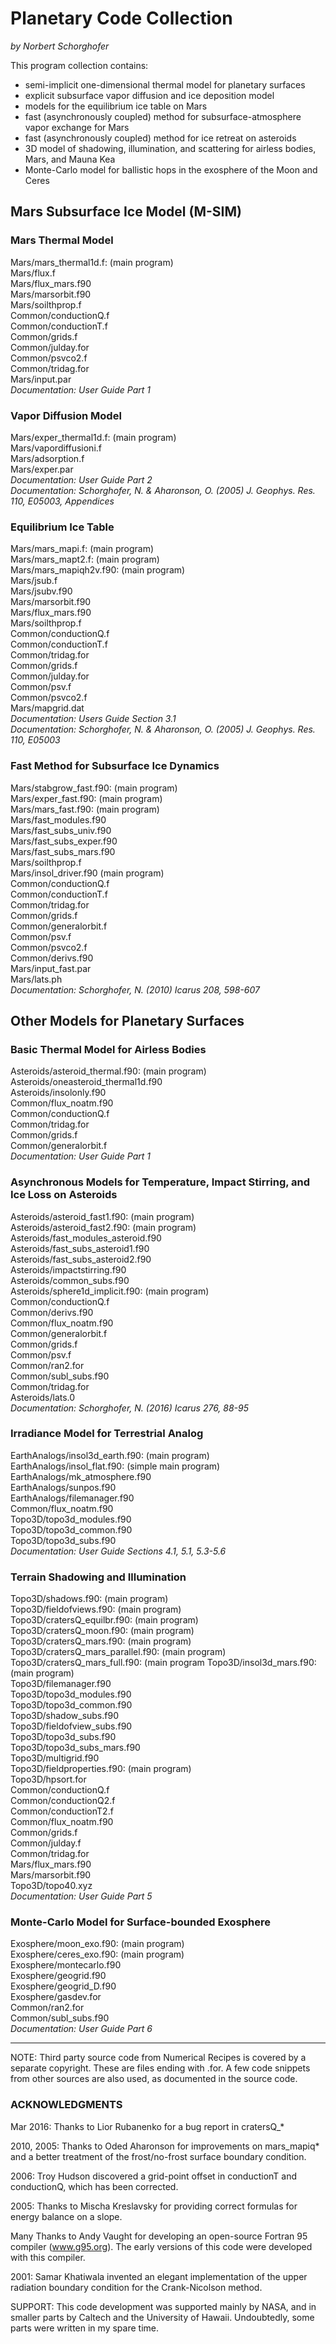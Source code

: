 Planetary Code Collection
=========================

*by Norbert Schorghofer*


This program collection contains:

* semi-implicit one-dimensional thermal model for planetary surfaces
* explicit subsurface vapor diffusion and ice deposition model
* models for the equilibrium ice table on Mars
* fast (asynchronously coupled) method for subsurface-atmosphere vapor exchange for Mars
* fast (asynchronously coupled) method for ice retreat on asteroids
* 3D model of shadowing, illumination, and scattering for airless bodies, Mars, and Mauna Kea
* Monte-Carlo model for ballistic hops in the exosphere of the Moon and Ceres



Mars Subsurface Ice Model (M-SIM)
---------------------------------

### Mars Thermal Model

Mars/mars_thermal1d.f: (main program)  
Mars/flux.f  
Mars/flux_mars.f90  
Mars/marsorbit.f90  
Mars/soilthprop.f  
Common/conductionQ.f  
Common/conductionT.f  
Common/grids.f  
Common/julday.for  
Common/psvco2.f  
Common/tridag.for  
Mars/input.par  
*Documentation: User Guide Part 1*  


### Vapor Diffusion Model

Mars/exper_thermal1d.f: (main program)  
Mars/vapordiffusioni.f  
Mars/adsorption.f  
Mars/exper.par  
*Documentation: User Guide Part 2  
Documentation: Schorghofer, N. & Aharonson, O. (2005) J. Geophys. Res. 110, E05003, Appendices*  


### Equilibrium Ice Table

Mars/mars_mapi.f: (main program)  
Mars/mars_mapt2.f: (main program)  
Mars/mars_mapiqh2v.f90: (main program)  
Mars/jsub.f  
Mars/jsubv.f90  
Mars/marsorbit.f90  
Mars/flux_mars.f90  
Mars/soilthprop.f  
Common/conductionQ.f  
Common/conductionT.f  
Common/tridag.for  
Common/grids.f  
Common/julday.for  
Common/psv.f  
Common/psvco2.f  
Mars/mapgrid.dat  
*Documentation: Users Guide Section 3.1  
Documentation: Schorghofer, N. & Aharonson, O. (2005) J. Geophys. Res. 110, E05003*  


### Fast Method for Subsurface Ice Dynamics

Mars/stabgrow_fast.f90: (main program)  
Mars/exper_fast.f90: (main program)  
Mars/mars_fast.f90: (main program)  
Mars/fast_modules.f90  
Mars/fast_subs_univ.f90  
Mars/fast_subs_exper.f90  
Mars/fast_subs_mars.f90  
Mars/soilthprop.f  
Mars/insol_driver.f90 (main program)  
Common/conductionQ.f  
Common/conductionT.f  
Common/tridag.for  
Common/grids.f  
Common/generalorbit.f  
Common/psv.f  
Common/psvco2.f  
Common/derivs.f90  
Mars/input_fast.par  
Mars/lats.ph  
*Documentation: Schorghofer, N. (2010) Icarus 208, 598-607*  


Other Models for Planetary Surfaces
-----------------------------------

### Basic Thermal Model for Airless Bodies

Asteroids/asteroid_thermal.f90: (main program)  
Asteroids/oneasteroid_thermal1d.f90  
Asteroids/insolonly.f90   
Common/flux_noatm.f90  
Common/conductionQ.f  
Common/tridag.for  
Common/grids.f  
Common/generalorbit.f  
*Documentation: User Guide Part 1*


### Asynchronous Models for Temperature, Impact Stirring, and Ice Loss on Asteroids

Asteroids/asteroid_fast1.f90: (main program)  
Asteroids/asteroid_fast2.f90: (main program)  
Asteroids/fast_modules_asteroid.f90  
Asteroids/fast_subs_asteroid1.f90  
Asteroids/fast_subs_asteroid2.f90  
Asteroids/impactstirring.f90  
Asteroids/common_subs.f90  
Asteroids/sphere1d_implicit.f90: (main program)  
Common/conductionQ.f  
Common/derivs.f90  
Common/flux_noatm.f90  
Common/generalorbit.f  
Common/grids.f  
Common/psv.f  
Common/ran2.for  
Common/subl_subs.f90  
Common/tridag.for  
Asteroids/lats.0  
*Documentation: Schorghofer, N. (2016) Icarus 276, 88-95*  


### Irradiance Model for Terrestrial Analog

EarthAnalogs/insol3d_earth.f90: (main program)  
EarthAnalogs/insol_flat.f90: (simple main program)  
EarthAnalogs/mk_atmosphere.f90  
EarthAnalogs/sunpos.f90  
EarthAnalogs/filemanager.f90  
Common/flux_noatm.f90  
Topo3D/topo3d_modules.f90  
Topo3D/topo3d_common.f90  
Topo3D/topo3d_subs.f90  
*Documentation: User Guide Sections 4.1, 5.1, 5.3-5.6*


### Terrain Shadowing and Illumination

Topo3D/shadows.f90: (main program)  
Topo3D/fieldofviews.f90: (main program)  
Topo3D/cratersQ_equilbr.f90: (main program)  
Topo3D/cratersQ_moon.f90: (main program)  
Topo3D/cratersQ_mars.f90: (main program)
Topo3D/cratersQ_mars_parallel.f90: (main program)  
Topo3D/cratersQ_mars_full.f90: (main program
Topo3D/insol3d_mars.f90: (main program)  
Topo3D/filemanager.f90  
Topo3D/topo3d_modules.f90  
Topo3D/topo3d_common.f90  
Topo3D/shadow_subs.f90  
Topo3D/fieldofview_subs.f90  
Topo3D/topo3d_subs.f90  
Topo3D/topo3d_subs_mars.f90  
Topo3D/multigrid.f90  
Topo3D/fieldproperties.f90: (main program)  
Topo3D/hpsort.for  
Common/conductionQ.f  
Common/conductionQ2.f  
Common/conductionT2.f  
Common/flux_noatm.f90  
Common/grids.f  
Common/julday.f  
Common/tridag.for  
Mars/flux_mars.f90  
Mars/marsorbit.f90  
Topo3D/topo40.xyz  
*Documentation: User Guide Part 5*  


### Monte-Carlo Model for Surface-bounded Exosphere

Exosphere/moon_exo.f90: (main program)  
Exosphere/ceres_exo.f90: (main program)  
Exosphere/montecarlo.f90  
Exosphere/geogrid.f90  
Exosphere/geogrid_D.f90  
Exosphere/gasdev.for  
Common/ran2.for  
Common/subl_subs.f90  
*Documentation: User Guide Part 6*  


---

NOTE: Third party source code from Numerical Recipes is covered by a separate copyright. These are files ending with .for.  A few code snippets from other sources are also used, as documented in the source code.


### ACKNOWLEDGMENTS

Mar 2016: Thanks to Lior Rubanenko for a bug report in cratersQ_*

2010, 2005: Thanks to Oded Aharonson for improvements on mars_mapiq* and a better treatment of the frost/no-frost surface boundary condition.

2006: Troy Hudson discovered a grid-point offset in conductionT and conductionQ, which has been corrected.

2005: Thanks to Mischa Kreslavsky for providing correct formulas for energy balance on a slope.

Many Thanks to Andy Vaught for developing an open-source Fortran 95 compiler (www.g95.org).  The early versions of this code were developed with this compiler.

2001: Samar Khatiwala invented an elegant implementation of the upper radiation boundary condition for the Crank-Nicolson method.

SUPPORT: This code development was supported mainly by NASA, and in smaller parts by Caltech and the University of Hawaii. Undoubtedly, some parts were written in my spare time.

